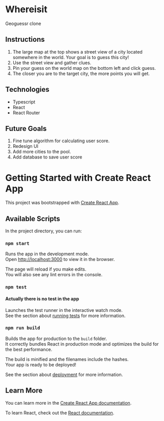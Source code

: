 # Whereisit

Geoguessr clone

## Instructions
1. The large map at the top shows a street view of a city located somewhere in the world. Your goal is to guess this city!
2. Use the street view and gather clues.
4. Pin your guess on the world map on the bottom left and click guess.
5. The closer you are to the target city, the more points you will get.

## Technologies
* Typescript
* React
* React Router

## Future Goals
1. Fine tune algorithm for calculating user score.
2. Redesign UI 
3. Add more cities to the pool.
4. Add database to save user score


# Getting Started with Create React App

This project was bootstrapped with [Create React App](https://github.com/facebook/create-react-app).

## Available Scripts

In the project directory, you can run:

### `npm start`

Runs the app in the development mode.\
Open [http://localhost:3000](http://localhost:3000) to view it in the browser.

The page will reload if you make edits.\
You will also see any lint errors in the console.

### `npm test`
#### Actually there is no test in the app
Launches the test runner in the interactive watch mode.\
See the section about [running tests](https://facebook.github.io/create-react-app/docs/running-tests) for more information.

### `npm run build`

Builds the app for production to the `build` folder.\
It correctly bundles React in production mode and optimizes the build for the best performance.

The build is minified and the filenames include the hashes.\
Your app is ready to be deployed!

See the section about [deployment](https://facebook.github.io/create-react-app/docs/deployment) for more information.

## Learn More

You can learn more in the [Create React App documentation](https://facebook.github.io/create-react-app/docs/getting-started).

To learn React, check out the [React documentation](https://reactjs.org/).
